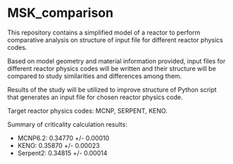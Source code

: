 # MSK_comparison

This repository contains a simplified model of a reactor to perform comparative
analysis on structure of input file for different reactor physics codes.

Based on model geometry and material information provided, input files for
different reactor physics codes will be written and their structure will be
compared to study similarities and differences among them.

Results of the study will be utilized to improve structure of Python script
that generates an input file for chosen reactor physics code.

Target reactor physics codes: MCNP, SERPENT, KENO.

Summary of criticality calculation results:

- MCNP6.2:  0.34770 +/- 0.00010
- KENO:     0.35870 +/- 0.00023
- Serpent2: 0.34815 +/- 0.00014 
